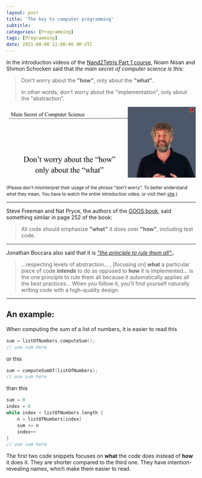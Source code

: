 ```yaml
---
layout: post
title: 'The key to computer programming'
subtitle: 
categories: [Programming]
tags: [Programming]
date: 2021-08-08 12:00:00 AM UTC
---
```


<!-- July 24, 2021  09:30 PM Philippine Time -->


In the introduction videos of the [Nand2Tetris Part 1 course](https://www.coursera.org/learn/build-a-computer), Noam Nisan and Shimon Schocken said that _the main secret of computer science is this_:

> Don't worry about the **"how"**, only about the **"what"**.
> 
> In other words, don't worry about the "implementation", only about the "abstraction".

![The Main Secret of Computer Science](/images/2017/main-secret-of-computer-science.png)


<small>(Please don't misinterpret their usage of the phrase "don't worry". To better understand what they mean, You have to watch the entire introduction video, or visit their [site](https://www.nand2tetris.org/).)</small>


-----

Steve Freeman and Nat Pryce, the authors of the [GOOS book](https://www.bookdepository.com/book/9780321503626?a_aid=jflaga), said something similar in page 252 of the book: 

> All code should emphasize **"what"** it does over **"how"**, including test code.


-----

Jonathan Boccara also said that it is [_"the principle to rule them all"_:](https://simpleprogrammer.com/2017/01/27/respecting-abstraction/). 

> ...respecting levels of abstraction... , [focusing on] **what** a particular piece of code **intends** to do as opposed to **how** it is implemented... is the one principle to rule them all because it automatically applies all the best practices... When you follow it, you’ll find yourself naturally writing code with a high-quality design.




-----

## An example:

When computing the sum of a list of numbers, it is easier to read this

``` c
sum = listOfNumbers.computeSum();
// use sum here
```

or this

``` c
sum = computeSumOf(listOfNumbers);
// use sum here
```

than this

``` c
sum = 0 
index = 0
while index < listOfNumbers.length {
    n = listOfNumbers[index]
    sum += n
    index++
}
// use sum here
```

The first two code snippets focuses on **what** the code does instead of **how** it does it. They are shorter compared to the third one. They have intention-revealing names, which make them easier to read.
